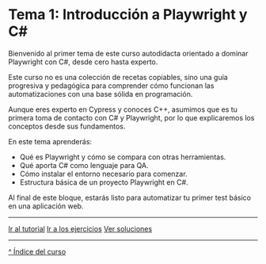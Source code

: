 # Tema 1: Introducción a Playwright y C#

Bienvenido al primer tema de este curso autodidacta orientado a dominar Playwright con C#, desde cero hasta experto.

Este curso no es una colección de recetas copiables, sino una guía progresiva y pedagógica para comprender cómo funcionan las automatizaciones con una base sólida en programación.

Aunque eres experto en Cypress y conoces C++, asumimos que es tu primera toma de contacto con C# y Playwright, por lo que explicaremos los conceptos desde sus fundamentos.

En este tema aprenderás:

- Qué es Playwright y cómo se compara con otras herramientas.
- Qué aporta C# como lenguaje para QA.
- Cómo instalar el entorno necesario para comenzar.
- Estructura básica de un proyecto Playwright en C#.

Al final de este bloque, estarás listo para automatizar tu primer test básico en una aplicación web.

---

[Ir al tutorial](./tutorial.md)
[Ir a los ejercicios](./ejercicios.md)
[Ver soluciones](./soluciones.md)

---

[^ Índice del curso](../readme.md)